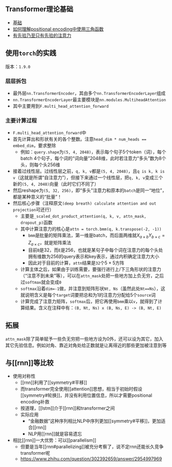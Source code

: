 ## Transformer理论基础
- [基础](https://blog.csdn.net/Tink1995/article/details/105080033)
- [如何理解positional encoding中使用三角函数](https://www.zhihu.com/question/347678607)
- [有先验乃至只有先验的注意力](https://zhuanlan.zhihu.com/p/459231092)
## 使用`torch`的实践
版本：`1.9.0`
### 层层拆包
- 最外层`nn.TransformerEncoder`，其由多个`nn.TransformerEncoderLayer`组成
- `nn.TransformerEncoderLayer`最主要模块是`nn.modules.MultiheadAttention`
- 其中主要用到`F.multi_head_attention_forward`
### 主要计算过程
- `F.multi_head_attention_forward`中
- 首先计算出和形状有关的各个整数。注意`head_dim * num_heads == embed_dim`，要求整除
  - 例如：`query.shape`为`(5, 4, 2048)`，表示每个句子5个token（词），每个batch 4个句子，每个词的“词向量”2048维，此时若注意力“多头”数为8个头，则每个头256维
- 接着过线性层。过线性层之前，`q, k, v`都是`(5, 4, 2048)`，且`q is k, k is v`（这就是所谓“自注意力”），但接下来通过一个线性层，把`q, k, v`变成三个新的`(5, 4, 2048)`向量（此时它们不同了）
- 然后reshape为`(5, 32, 256)`，即“多头”注意力和原本的`batch`是同一“地位”，都是某种意义的“批量”！
- 然后核心步骤（注释原文`(deep breath) calculate attention and out projection`可还行）
  - 主要是`_scaled_dot_product_attention(q, k, v, attn_mask, dropout_p)`函数
  - 其中计算注意力的核心是`attn = torch.bmm(q, k.transpose(-2, -1))`
    - `bmm`是批量的矩阵乘法，第一维是batch，而后面两维就$X_{a\times b}Y_{b\times c} = Z_{a\times c}$，就是矩阵乘法
    - 目前`B`是32，而`E`是256，也就是某句子中每个词在注意力的每个头处拥有维数为256的query表示和key表示，通过内积确定注意力大小
    - 因此对于目前的计算，`attn`结果是`32`个$5\times 5$方阵
  - 计算主体之后，如果由于训练需要，要强行进行上/下三角形状的注意力（“注意不到未来”等），可以在`attn_mask`处把一些地方加上负无穷，之后过`softmax`就会变成`0`
  - `softmax`沿着`dim=-1`做，并注意到矩阵形状`Nt, Ns`（虽然此处`Nt==Ns`），这就说明含义是每个`target`词要把总和为1的注意力分配给5个`source`词
  - 计算完成了注意力矩阵，`softmax`后，把它再使用`bmm`乘以`v`，就得到了计算结果。含义在注释中有：`(B, Nt, Ns) x (B, Ns, E) -> (B, Nt, E)`
## 拓展
`attn_mask`除了简单赋予一些负无穷把一些地方设为0外，还可以设为其它，加入其它先验信息。例如对角、靠近对角处给正数就是让离得近的那些更加被注意到等
## 与[[rnn]]等比较
- 使用对称性
  - [[rnn]]利用了[[symmetry#平移]]
  - 而transformer完全使用[[attention]]思想，相当于初始时假设[[symmetry#轮换]]，并没有利用位置信息，所以才需要positional encoding补救
  - 按道理，[[lstm]]介于[[rnn]]和transformer之间
  - 实际应用
    - “金融数据”这种序列相比NLP中序列更加[[symmetry#平移]]，更加适合[[rnn]]
    - NLP用[[rnn]]就是容易遗忘
- 相比[[rnn]]一大优势：可以[[parallelism]]
  - 但要是当年[[rnn#parallelizing]]被充分考察了，说不定rnn还能长久竞争transformer呢
  - https://www.zhihu.com/question/302392659/answer/2954997969